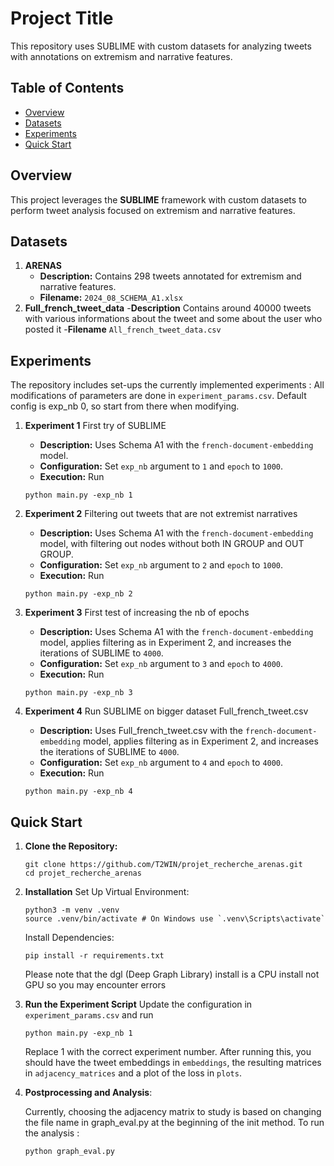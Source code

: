 # Project Title

This repository uses SUBLIME with custom datasets for analyzing tweets with annotations on extremism and narrative features.

## Table of Contents

- [Overview](#overview)
- [Datasets](#datasets)
- [Experiments](#experiments)
- [Quick Start](#quick-start)

## Overview

This project leverages the **SUBLIME** framework with custom datasets to perform tweet analysis focused on extremism and narrative features.

## Datasets

1. **ARENAS**
   - **Description:** Contains 298 tweets annotated for extremism and narrative features.
   - **Filename:** `2024_08_SCHEMA_A1.xlsx`
2. **Full_french_tweet_data** -**Description** Contains around 40000 tweets with various informations about the tweet and some about the user who posted it -**Filename** `All_french_tweet_data.csv`

## Experiments

The repository includes set-ups the currently implemented experiments :
All modifications of parameters are done in `experiment_params.csv`.
Default config is exp_nb 0, so start from there when modifying.

1. **Experiment 1** First try of SUBLIME
   - **Description:** Uses Schema A1 with the `french-document-embedding` model.
   - **Configuration:** Set `exp_nb` argument to `1` and `epoch` to `1000`.
   - **Execution:** Run
   ```
   python main.py -exp_nb 1
   ```
2. **Experiment 2** Filtering out tweets that are not extremist narratives

   - **Description:** Uses Schema A1 with the `french-document-embedding` model, with filtering out nodes without both IN GROUP and OUT GROUP.
   - **Configuration:** Set `exp_nb` argument to `2` and `epoch` to `1000`.
   - **Execution:** Run

   ```
   python main.py -exp_nb 2
   ```

3. **Experiment 3** First test of increasing the nb of epochs
   - **Description:** Uses Schema A1 with the `french-document-embedding` model, applies filtering as in Experiment 2, and increases the iterations of SUBLIME to `4000`.
   - **Configuration:** Set `exp_nb` argument to `3` and `epoch` to `4000`.
   - **Execution:** Run
   ```
   python main.py -exp_nb 3
   ```
4. **Experiment 4** Run SUBLIME on bigger dataset Full_french_tweet.csv
   - **Description:** Uses Full_french_tweet.csv with the `french-document-embedding` model, applies filtering as in Experiment 2, and increases the iterations of SUBLIME to `4000`.
   - **Configuration:** Set `exp_nb` argument to `4` and `epoch` to `4000`.
   - **Execution:** Run
   ```
   python main.py -exp_nb 4
   ```

## Quick Start

1. **Clone the Repository:**

   ```
   git clone https://github.com/T2WIN/projet_recherche_arenas.git
   cd projet_recherche_arenas
   ```

2. **Installation**
   Set Up Virtual Environment:

   ```
   python3 -m venv .venv
   source .venv/bin/activate # On Windows use `.venv\Scripts\activate`
   ```

   Install Dependencies:

   ```
   pip install -r requirements.txt
   ```

   Please note that the dgl (Deep Graph Library) install is a CPU install not GPU so you may encounter errors

3. **Run the Experiment Script**
   Update the configuration in `experiment_params.csv` and run

   ```
   python main.py -exp_nb 1
   ```

   Replace 1 with the correct experiment number.
   After running this, you should have the tweet embeddings in `embeddings`, the resulting matrices in `adjacency_matrices` and a plot of the loss in `plots`.

4. **Postprocessing and Analysis**:

   Currently, choosing the adjacency matrix to study is based on changing the file name in graph_eval.py at the beginning of the init method.
   To run the analysis :

   ```
   python graph_eval.py
   ```
